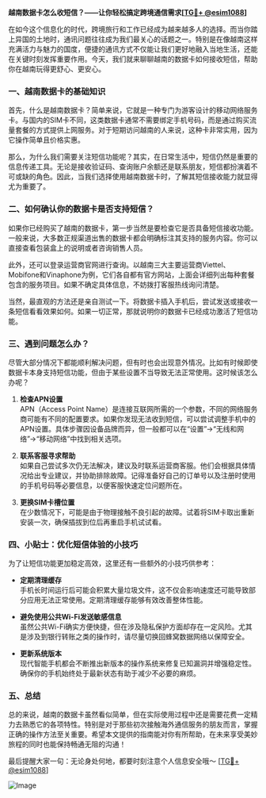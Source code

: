 **越南数据卡怎么收短信？——让你轻松搞定跨境通信需求[[TG💪+ @esim1088](https://t.me/s/esim1088)]**

在如今这个信息化的时代，跨境旅行和工作已经成为越来越多人的选择。而当你踏上异国的土地时，通讯问题往往成为我们最关心的话题之一。特别是在像越南这样充满活力与魅力的国度，便捷的通讯方式不仅能让我们更好地融入当地生活，还能在关键时刻发挥重要作用。今天，我们就来聊聊越南的数据卡如何接收短信，帮助你在越南玩得更舒心、更安心。

### 一、越南数据卡的基础知识

首先，什么是越南数据卡？简单来说，它就是一种专门为游客设计的移动网络服务卡。与国内的SIM卡不同，这类数据卡通常不需要绑定手机号码，而是通过购买流量套餐的方式提供上网服务。对于短期访问越南的人来说，这种卡非常实用，因为它操作简单且价格实惠。

那么，为什么我们需要关注短信功能呢？其实，在日常生活中，短信仍然是重要的信息传递工具。无论是接收验证码、查询账户余额还是联系朋友，短信都扮演着不可或缺的角色。因此，当我们选择使用越南数据卡时，了解其短信接收能力就显得尤为重要了。

### 二、如何确认你的数据卡是否支持短信？

如果你已经购买了越南的数据卡，第一步当然是要检查它是否具备短信接收功能。一般来说，大多数正规渠道出售的数据卡都会明确标注其支持的服务内容。你可以直接查看包装盒上的说明或者咨询销售人员。

此外，还可以登录运营商官网进行查询。以越南三大主要运营商Viettel、Mobifone和Vinaphone为例，它们各自都有官方网站，上面会详细列出每种套餐包含的服务项目。如果不确定具体信息，不妨拨打客服热线询问清楚。

当然，最直观的方法还是亲自测试一下。将数据卡插入手机后，尝试发送或接收一条短信看看效果如何。如果一切正常，那就说明你的数据卡已经成功激活了短信功能。

### 三、遇到问题怎么办？

尽管大部分情况下都能顺利解决问题，但有时也会出现意外情况。比如有时候即使数据卡本身支持短信功能，但由于某些设置不当导致无法正常使用。这时候该怎么办呢？

1. **检查APN设置**  
   APN（Access Point Name）是连接互联网所需的一个参数，不同的网络服务商可能有不同的配置要求。如果你发现无法收到短信，可以尝试调整手机中的APN设置。具体步骤因设备品牌而异，但一般都可以在“设置”→“无线和网络”→“移动网络”中找到相关选项。

2. **联系客服寻求帮助**  
   如果自己尝试多次仍无法解决，建议及时联系运营商客服。他们会根据具体情况给出专业建议，并协助排除故障。记得准备好自己的订单号以及注册时使用的手机号码等必要信息，以便客服快速定位问题所在。

3. **更换SIM卡槽位置**  
   在少数情况下，可能是由于物理接触不良引起的故障。试着将SIM卡取出重新安装一次，确保插拔到位后再重启手机试试看。

### 四、小贴士：优化短信体验的小技巧

为了让短信功能更加稳定高效，这里还有一些额外的小技巧供参考：

- **定期清理缓存**  
  手机长时间运行后可能会积累大量垃圾文件，这不仅会影响速度还可能导致部分应用无法正常使用。定期清理缓存能够有效改善整体性能。
  
- **避免使用公共Wi-Fi发送敏感信息**  
  虽然公共Wi-Fi确实方便快捷，但在涉及隐私保护方面却存在一定风险。尤其是涉及到银行转账之类的操作时，请尽量切换回蜂窝数据网络以保障安全。

- **更新系统版本**  
  现代智能手机都会不断推出新版本的操作系统来修复已知漏洞并增强稳定性。确保你的手机始终处于最新状态有助于减少不必要的麻烦。

### 五、总结

总的来说，越南的数据卡虽然看似简单，但在实际使用过程中还是需要花费一定精力去熟悉它的各项特性。特别是对于那些初次接触海外通信服务的朋友而言，掌握正确的操作方法至关重要。希望本文提供的指南能对你有所帮助，在未来享受美妙旅程的同时也能保持畅通无阻的沟通！

最后提醒大家一句：无论身处何地，都要时刻注意个人信息安全哦～ [[TG💪+ @esim1088](https://t.me/s/esim1088)]  

![Image](https://i.postimg.cc/4NQfJmqS/Snipaste-2025-05-13-00-14-12.png)